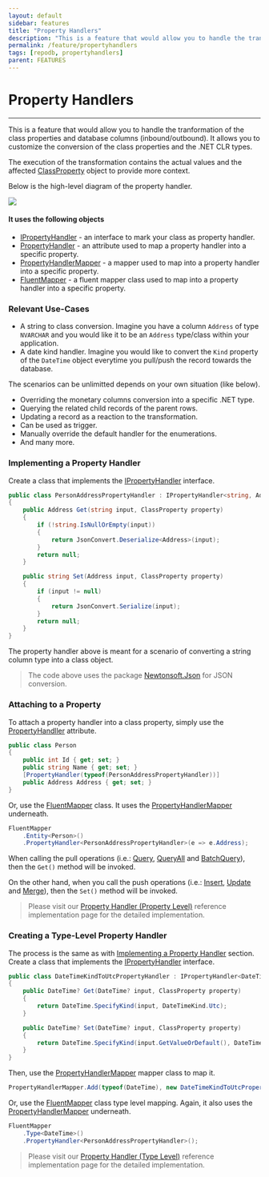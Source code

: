```yaml
---
layout: default
sidebar: features
title: "Property Handlers"
description: "This is a feature that would allow you to handle the tranformation of the class properties and database columns (inbound/outbound)."
permalink: /feature/propertyhandlers
tags: [repodb, propertyhandlers]
parent: FEATURES
---
```


# Property Handlers

---

This is a feature that would allow you to handle the tranformation of the class properties and database columns (inbound/outbound). It allows you to customize the conversion of the class properties and the .NET CLR types.

The execution of the transformation contains the actual values and the affected [ClassProperty](/class/classproperty) object to provide more context.

Below is the high-level diagram of the property handler.

<img src="../../assets/images/site/propertyhandler.svg" />

#### It uses the following objects

- [IPropertyHandler](/interface/ipropertyhandler) - an interface to mark your class as property handler.
- [PropertyHandler](/attribute/propertyhandler) - an attribute used to map a property handler into a specific property.
- [PropertyHandlerMapper](/mapper/propertyhandlermapper) - a mapper used to map into a property handler into a specific property.
- [FluentMapper](/mapper/fluentmapper) - a fluent mapper class used to map into a property handler into a specific property.

### Relevant Use-Cases

- A string to class conversion. Imagine you have a column `Address` of type `NVARCHAR` and you would like it to be an `Address` type/class within your application.
- A date kind handler. Imagine you would like to convert the `Kind` property of the `DateTime` object everytime you pull/push the record towards the database.

The scenarios can be unlimitted depends on your own situation (like below).

- Overriding the monetary columns conversion into a specific .NET type.
- Querying the related child records of the parent rows.
- Updating a record as a reaction to the transformation.
- Can be used as trigger.
- Manually override the default handler for the enumerations.
- And many more.

### Implementing a Property Handler

Create a class that implements the [IPropertyHandler](/interface/ipropertyhandler) interface.

```csharp
public class PersonAddressPropertyHandler : IPropertyHandler<string, Address>
{
    public Address Get(string input, ClassProperty property)
    {
        if (!string.IsNullOrEmpty(input))
        {
            return JsonConvert.Deserialize<Address>(input);
        }
        return null;
    }

    public string Set(Address input, ClassProperty property)
    {
        if (input != null)
        {
            return JsonConvert.Serialize(input);
        }
        return null;
    }
}
```

The property handler above is meant for a scenario of converting a string column type into a class object.

> The code above uses the package [Newtonsoft.Json](https://www.nuget.org/packages/Newtonsoft.Json) for JSON conversion.

### Attaching to a Property

To attach a property handler into a class property, simply use the [PropertyHandller](/attribute/propertyhandler) attribute.

```csharp
public class Person
{
    public int Id { get; set; }
    public string Name { get; set; }
    [PropertyHandler(typeof(PersonAddressPropertyHandler))]
    public Address Address { get; set; }
}
```

Or, use the [FluentMapper](/mapper/fluentmapper) class. It uses the [PropertyHandlerMapper](/mapper/propertyhandlermapper) underneath.

```csharp
FluentMapper
    .Entity<Person>()
    .PropertyHandler<PersonAddressPropertyHandler>(e => e.Address);
```

When calling the pull operations (i.e.: [Query](/operation/query), [QueryAll](/operation/queryall) and [BatchQuery](/operation/batchquery)), then the `Get()` method will be invoked.

On the other hand, when you call the push operations (i.e.: [Insert](/operation/insert), [Update](/operation/update) and [Merge](/operation/merge)), then the `Set()` method will be invoked. 

> Please visit our [Property Handler (Property Level)](/reference/propertyhandlerpropertylevel) reference implementation page for the detailed implementation.

### Creating a Type-Level Property Handler

The process is the same as with [Implementing a Property Handler](#implementing-a-property-handler) section. Create a class that implements the [IPropertyHandler](/interface/ipropertyhandler) interface.

```csharp
public class DateTimeKindToUtcPropertyHandler : IPropertyHandler<DateTime?, DateTime?>
{
    public DateTime? Get(DateTime? input, ClassProperty property)
    {
        return DateTime.SpecifyKind(input, DateTimeKind.Utc);
    }

    public DateTime? Set(DateTime? input, ClassProperty property)
    {
        return DateTime.SpecifyKind(input.GetValueOrDefault(), DateTimeKind.Unspecified);
    }
}
```

Then, use the [PropertyHandlerMapper](/mapper/propertyhandlermapper) mapper class to map it.

```csharp
PropertyHandlerMapper.Add(typeof(DateTime), new DateTimeKindToUtcPropertyHandler(), true);
```

Or, use the [FluentMapper](/mapper/fluentmapper) class type level mapping. Again, it also uses the [PropertyHandlerMapper](/mapper/propertyhandlermapper) underneath.

```csharp
FluentMapper
    .Type<DateTime>()
    .PropertyHandler<PersonAddressPropertyHandler>();
```

> Please visit our [Property Handler (Type Level)](/reference/propertyhandlertypelevel) reference implementation page for the detailed implementation.
